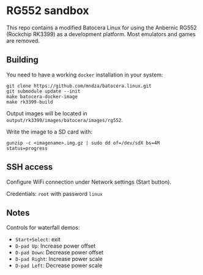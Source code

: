 # RG552 sandbox

This repo contains a modified Batocera Linux for using the Anbernic RG552 (Rockchip RK3399) as a development platform. Most emulators and games are removed.

## Building
You need to have a working `docker` installation in your system:
```
git clone https://github.com/mndza/batocera.linux.git
git submodule update --init
make batocera-docker-image
make rk3399-build
```
Output images will be located in `output/rk3399/images/batocera/images/rg552`.

Write the image to a SD card with:
```
gunzip -c <imagename>.img.gz | sudo dd of=/dev/sdX bs=4M status=progress
```

## SSH access
Configure WiFi connection under Network settings (Start button).

Credentials: `root` with password `linux`

## Notes
Controls for waterfall demos:
- `Start+Select`: exit
- `D-pad Up`: Increase power offset
- `D-pad Down`: Decrease power offset
- `D-pad Right`: Increase power scale
- `D-pad Left`: Decrease power scale

